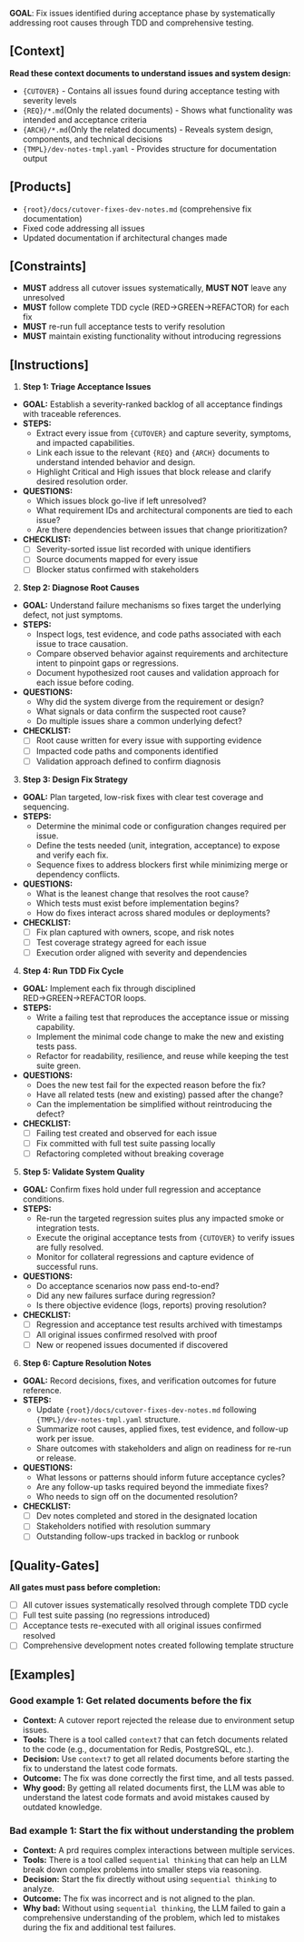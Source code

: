 **GOAL**: Fix issues identified during acceptance phase by systematically addressing root causes through TDD and comprehensive testing.

## [Context]
**Read these context documents to understand issues and system design:**
- `{CUTOVER}` - Contains all issues found during acceptance testing with severity levels
- `{REQ}/*.md`(Only the related documents) - Shows what functionality was intended and acceptance criteria
- `{ARCH}/*.md`(Only the related documents) - Reveals system design, components, and technical decisions
- `{TMPL}/dev-notes-tmpl.yaml` - Provides structure for documentation output

## [Products]
- `{root}/docs/cutover-fixes-dev-notes.md` (comprehensive fix documentation)
- Fixed code addressing all issues
- Updated documentation if architectural changes made

## [Constraints]
- **MUST** address all cutover issues systematically, **MUST NOT** leave any unresolved
- **MUST** follow complete TDD cycle (RED→GREEN→REFACTOR) for each fix
- **MUST** re-run full acceptance tests to verify resolution
- **MUST** maintain existing functionality without introducing regressions

## [Instructions]
1. **Step 1: Triage Acceptance Issues**
- **GOAL:** Establish a severity-ranked backlog of all acceptance findings with traceable references.
- **STEPS:**
  - Extract every issue from `{CUTOVER}` and capture severity, symptoms, and impacted capabilities.
  - Link each issue to the relevant `{REQ}` and `{ARCH}` documents to understand intended behavior and design.
  - Highlight Critical and High issues that block release and clarify desired resolution order.
- **QUESTIONS:**
  - Which issues block go-live if left unresolved?
  - What requirement IDs and architectural components are tied to each issue?
  - Are there dependencies between issues that change prioritization?
- **CHECKLIST:**
  - [ ] Severity-sorted issue list recorded with unique identifiers
  - [ ] Source documents mapped for every issue
  - [ ] Blocker status confirmed with stakeholders

2. **Step 2: Diagnose Root Causes**
- **GOAL:** Understand failure mechanisms so fixes target the underlying defect, not just symptoms.
- **STEPS:**
  - Inspect logs, test evidence, and code paths associated with each issue to trace causation.
  - Compare observed behavior against requirements and architecture intent to pinpoint gaps or regressions.
  - Document hypothesized root causes and validation approach for each issue before coding.
- **QUESTIONS:**
  - Why did the system diverge from the requirement or design?
  - What signals or data confirm the suspected root cause?
  - Do multiple issues share a common underlying defect?
- **CHECKLIST:**
  - [ ] Root cause written for every issue with supporting evidence
  - [ ] Impacted code paths and components identified
  - [ ] Validation approach defined to confirm diagnosis

3. **Step 3: Design Fix Strategy**
- **GOAL:** Plan targeted, low-risk fixes with clear test coverage and sequencing.
- **STEPS:**
  - Determine the minimal code or configuration changes required per issue.
  - Define the tests needed (unit, integration, acceptance) to expose and verify each fix.
  - Sequence fixes to address blockers first while minimizing merge or dependency conflicts.
- **QUESTIONS:**
  - What is the leanest change that resolves the root cause?
  - Which tests must exist before implementation begins?
  - How do fixes interact across shared modules or deployments?
- **CHECKLIST:**
  - [ ] Fix plan captured with owners, scope, and risk notes
  - [ ] Test coverage strategy agreed for each issue
  - [ ] Execution order aligned with severity and dependencies

4. **Step 4: Run TDD Fix Cycle**
- **GOAL:** Implement each fix through disciplined RED→GREEN→REFACTOR loops.
- **STEPS:**
  - Write a failing test that reproduces the acceptance issue or missing capability.
  - Implement the minimal code change to make the new and existing tests pass.
  - Refactor for readability, resilience, and reuse while keeping the test suite green.
- **QUESTIONS:**
  - Does the new test fail for the expected reason before the fix?
  - Have all related tests (new and existing) passed after the change?
  - Can the implementation be simplified without reintroducing the defect?
- **CHECKLIST:**
  - [ ] Failing test created and observed for each issue
  - [ ] Fix committed with full test suite passing locally
  - [ ] Refactoring completed without breaking coverage

5. **Step 5: Validate System Quality**
- **GOAL:** Confirm fixes hold under full regression and acceptance conditions.
- **STEPS:**
  - Re-run the targeted regression suites plus any impacted smoke or integration tests.
  - Execute the original acceptance tests from `{CUTOVER}` to verify issues are fully resolved.
  - Monitor for collateral regressions and capture evidence of successful runs.
- **QUESTIONS:**
  - Do acceptance scenarios now pass end-to-end?
  - Did any new failures surface during regression?
  - Is there objective evidence (logs, reports) proving resolution?
- **CHECKLIST:**
  - [ ] Regression and acceptance test results archived with timestamps
  - [ ] All original issues confirmed resolved with proof
  - [ ] New or reopened issues documented if discovered

6. **Step 6: Capture Resolution Notes**
- **GOAL:** Record decisions, fixes, and verification outcomes for future reference.
- **STEPS:**
  - Update `{root}/docs/cutover-fixes-dev-notes.md` following `{TMPL}/dev-notes-tmpl.yaml` structure.
  - Summarize root causes, applied fixes, test evidence, and follow-up work per issue.
  - Share outcomes with stakeholders and align on readiness for re-run or release.
- **QUESTIONS:**
  - What lessons or patterns should inform future acceptance cycles?
  - Are any follow-up tasks required beyond the immediate fixes?
  - Who needs to sign off on the documented resolution?
- **CHECKLIST:**
  - [ ] Dev notes completed and stored in the designated location
  - [ ] Stakeholders notified with resolution summary
  - [ ] Outstanding follow-ups tracked in backlog or runbook

## [Quality-Gates]
**All gates must pass before completion:**
- [ ] All cutover issues systematically resolved through complete TDD cycle
- [ ] Full test suite passing (no regressions introduced)
- [ ] Acceptance tests re-executed with all original issues confirmed resolved
- [ ] Comprehensive development notes created following template structure

## [Examples]

### Good example 1: Get related documents before the fix
- **Context:** A cutover report rejected the release due to environment setup issues.
- **Tools:** There is a tool called `context7` that can fetch documents related to the code (e.g., documentation for Redis, PostgreSQL, etc.).
- **Decision:** Use `context7` to get all related documents before starting the fix to understand the latest code formats.
- **Outcome:** The fix was done correctly the first time, and all tests passed.
- **Why good:** By getting all related documents first, the LLM was able to understand the latest code formats and avoid mistakes caused by outdated knowledge.

### Bad example 1: Start the fix without understanding the problem
- **Context:** A prd requires complex interactions between multiple services.
- **Tools:** There is a tool called `sequential thinking` that can help an LLM break down complex problems into smaller steps via reasoning.
- **Decision:** Start the fix directly without using `sequential thinking` to analyze.
- **Outcome:** The fix was incorrect and is not aligned to the plan.
- **Why bad:** Without using `sequential thinking`, the LLM failed to gain a comprehensive understanding of the problem, which led to mistakes during the fix and additional test failures.